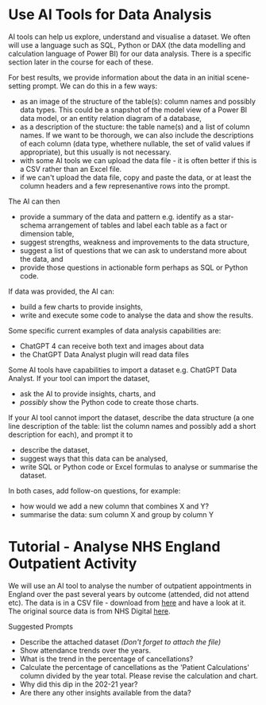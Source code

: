 # Use AI Tools for Data Analysis

AI tools can help us explore, understand and visualise a dataset. We often will use a language such as SQL, Python or DAX (the data modelling and calculation language of Power BI) for our data analysis.  There is a specific section later in the course for each of these.

For best results, we provide information about the data in an initial scene-setting prompt.  We can do this in a few ways:
* as an image of the structure of the table(s): column names and possibly data types.  This could be a snapshot of the model view of a Power BI data model, or an entity relation diagram of a database, 
* as a description of the stucture: the table name(s) and a list of column names.  If we want to be thorough, we can also include the  descriptions of each column (data type, whethere nullable, the set of valid values if appropriate), but this usually is not necessary.
* with some AI tools we can upload the data file - it is often better if this is a CSV rather than an Excel file.
* if we can't upload the data file, copy and paste the data, or at least the column headers and a few represenantive rows into the prompt.

The AI can then
* provide a summary of the data and pattern e.g. identify as a star-schema arrangement of tables and label each table as a fact or dimension table,
* suggest strengths, weakness and improvements to the data structure,
* suggest a list of questions that we can ask to understand more about the data, and 
* provide those questions in actionable form perhaps as SQL or Python code.

If data was provided, the AI can:
* build a few charts to provide insights, 
* write and execute some code to analyse the data and show the results.

Some specific current examples of data analysis capabilities are:
* ChatGPT 4 can receive both text and images about data
* the ChatGPT Data Analyst plugin will read data files

Some AI tools have capabilities to import a dataset e.g. ChatGPT Data Analyst.  If your tool can import the dataset, 
* ask the AI to provide insights, charts, and 
* _possibly_ show the Python code to create those charts.

If your AI tool  cannot  import the dataset, describe the data structure (a one line description of the table: list the column names and possibly add a short description for each), and prompt it to
* describe the dataset,
* suggest ways that this data can be analysed,
* write SQL or Python code or Excel formulas to analyse or summarise the dataset.

In both cases, add follow-on questions, for example:
* how would we add a new column that combines X and Y?
* summarise the data: sum column X and group by column Y


# Tutorial - Analyse NHS England Outpatient Activity

We will use an AI tool to analyse the number of outpatient appointments in England over the past several years by outcome (attended, did not attend etc). The data is in a CSV file - download from [here](./Resources/NHS%20HES%20Outpatient%20Appointments%20England%20By%20Year%20And%20Type.csv) and have a look at it.  The original source data is from NHS Digital [here](https://digital.nhs.uk/data-and-information/publications/statistical/hospital-outpatient-activity/2022-23).

Suggested Prompts
* Describe the attached dataset _(Don't forget to attach the file)_
* Show attendance trends over the years.
* What is the trend in the percentage of cancellations?
* Calculate the percentage of cancellations as the 'Patient Calculations' column divided by the year total.  Please revise the calculation and chart.
* Why did this dip in the 202-21 year?
* Are there any other insights available from the data?

<!--
## Exercise - Analyse Airports in Europe

[Airports in Europe](https://zomalextrainingstorage.blob.core.windows.net/datasets/Airports/eu-airports.csv)

-->


